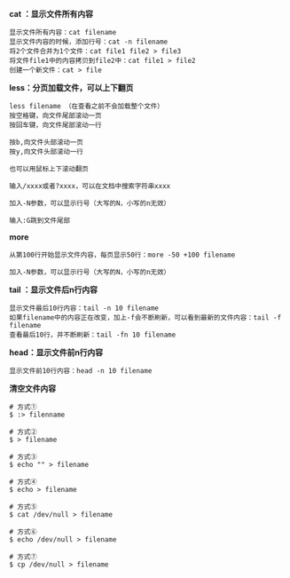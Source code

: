 **cat ：显示文件所有内容**

```
显示文件所有内容：cat filename
显示文件内容的时候，添加行号：cat -n filename
将2个文件合并为1个文件：cat file1 file2 > file3
将文件file1中的内容拷贝到file2中：cat file1 > file2
创建一个新文件：cat > file
```



**less：分页加载文件，可以上下翻页**

```
less filename （在查看之前不会加载整个文件）
按空格键，向文件尾部滚动一页
按回车键，向文件尾部滚动一行
​
按b,向文件头部滚动一页
按y,向文件头部滚动一行
​
也可以用鼠标上下滚动翻页
​
输入/xxxx或者?xxxx，可以在文档中搜索字符串xxxx
​
加入-N参数，可以显示行号（大写的N，小写的n无效）
​
输入:G跳到文件尾部
```



**more**

```
从第100行开始显示文件内容，每页显示50行：more -50 +100 filename
​
加入-N参数，可以显示行号（大写的N，小写的n无效）
```



**tail ：显示文件后n行内容**

```
显示文件最后10行内容：tail -n 10 filename 
如果filename中的内容正在改变，加上-f会不断刷新，可以看到最新的文件内容：tail -f filename 
查看最后10行，并不断刷新：tail -fn 10 filename
```



**head：显示文件前n行内容**

```
显示文件前10行内容：head -n 10 filename
```



**清空文件内容**

```
# 方式①
$ :> filenname
​
# 方式②
$ > filename
​
# 方式③
$ echo "" > filename
​
# 方式④
$ echo > filename
​
# 方式⑤
$ cat /dev/null > filename
​
# 方式⑥
$ echo /dev/null > filename
​
# 方式⑦
$ cp /dev/null > filename
```



